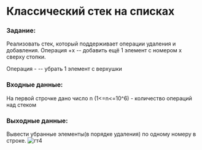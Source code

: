 # Классический стек на списках 
### Задание:
Реализовать стек, который поддерживает операции удаления и добавления.
Операция +x -- добавить ещё 1 элемент с номером x сверху стопки.  

Операция - -- убрать 1 элемент с верхушки 
### Входные данные: 
На первой строчке дано число n (1<=n<=10^6) - количество операций над стеком 
### Выходные данные: 
Вывести убранные элементы(в порядке удаления) по одному номеру в строке.
![гт4](https://github.com/user-attachments/assets/b398f8ae-2973-4d29-84f6-3a7e0ad25ab9)
